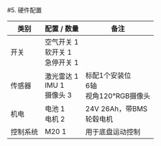 #5.	硬件配置

| 类别   | 配置 / 数量                            | 备注                        |
|------|------------------------------------|---------------------------|
| 开关   | 空气开关  1<br>软开关     1<br>急停开关  1    |                           |
| 传感器  | 激光雷达  1<br>IMU         1<br>摄像头      3 | 标配1个安装位<br>6轴<br>视角120°RGB摄像头 |
| 机电   | 电池         1<br>电机         2       | 24V 26Ah，带BMS<br>轮毂电机     |
| 控制系统 | M20        1                       | 用于底盘运动控制  